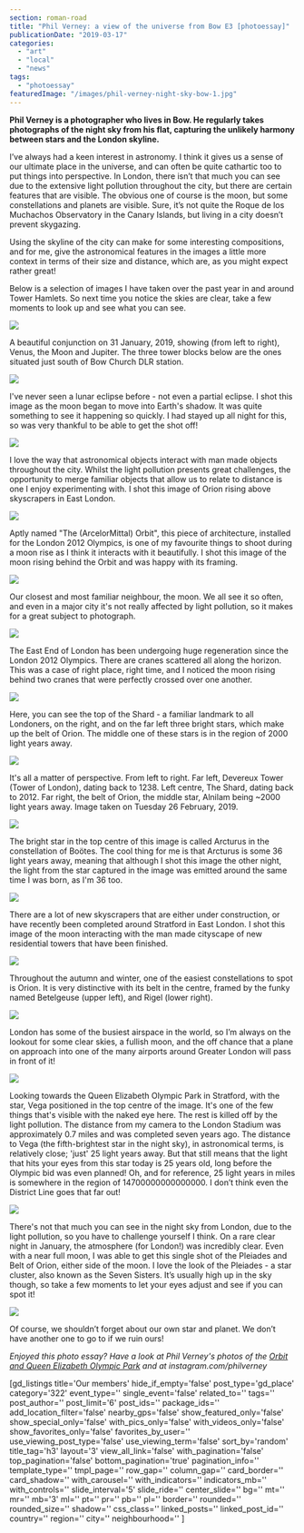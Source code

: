 ```yaml
---
section: roman-road
title: "Phil Verney: a view of the universe from Bow E3 [photoessay]"
publicationDate: "2019-03-17"
categories: 
  - "art"
  - "local"
  - "news"
tags: 
  - "photoessay"
featuredImage: "/images/phil-verney-night-sky-bow-1.jpg"
---
```


**Phil Verney is a photographer who lives in Bow. He regularly takes photographs of the night sky from his flat, capturing the unlikely harmony between stars and the London skyline.**

I’ve always had a keen interest in astronomy. I think it gives us a sense of our ultimate place in the universe, and can often be quite cathartic too to put things into perspective. In London, there isn’t that much you can see due to the extensive light pollution throughout the city, but there are certain features that are visible. The obvious one of course is the moon, but some constellations and planets are visible. Sure, it’s not quite the Roque de los Muchachos Observatory in the Canary Islands, but living in a city doesn’t prevent skygazing.

Using the skyline of the city can make for some interesting compositions, and for me, give the astronomical features in the images a little more context in terms of their size and distance, which are, as you might expect rather great!

Below is a selection of images I have taken over the past year in and around Tower Hamlets. So next time you notice the skies are clear, take a few moments to look up and see what you can see.

![](/images/phil-verney-night-sky-bow-1-1024x657.jpg)

A beautiful conjunction on 31 January, 2019, showing (from left to right), Venus, the Moon and Jupiter. The three tower blocks below are the ones situated just south of Bow Church DLR station.

![](/images/phil-verney-night-sky-bow-2-1024x1024.jpg)

I've never seen a lunar eclipse before - not even a partial eclipse. I shot this image as the moon began to move into Earth's shadow. It was quite something to see it happening so quickly. I had stayed up all night for this, so was very thankful to be able to get the shot off!

![](/images/phil-verney-night-sky-bow-3-1024x960.jpg)

I love the way that astronomical objects interact with man made objects throughout the city. Whilst the light pollution presents great challenges, the opportunity to merge familiar objects that allow us to relate to distance is one I enjoy experimenting with. I shot this image of Orion rising above skyscrapers in East London.

![](/images/phil-verney-night-sky-bow-4-1024x1024.jpg)

Aptly named "The (ArcelorMittal) Orbit", this piece of architecture, installed for the London 2012 Olympics, is one of my favourite things to shoot during a moon rise as I think it interacts with it beautifully. I shot this image of the moon rising behind the Orbit and was happy with its framing.

![](/images/phil-verney-night-sky-bow-5-1024x1024.jpg)

Our closest and most familiar neighbour, the moon. We all see it so often, and even in a major city it's not really affected by light pollution, so it makes for a great subject to photograph.

![](/images/phil-verney-night-sky-bow-6-1024x1280.jpg)

The East End of London has been undergoing huge regeneration since the London 2012 Olympics. There are cranes scattered all along the horizon. This was a case of right place, right time, and I noticed the moon rising behind two cranes that were perfectly crossed over one another.

![](/images/phil-verney-night-sky-bow-7-1024x677.jpg)

Here, you can see the top of the Shard - a familiar landmark to all Londoners, on the right, and on the far left three bright stars, which make up the belt of Orion. The middle one of these stars is in the region of 2000 light years away.

![](/images/phil-verney-night-sky-bow-8-1024x1090.jpg)

It's all a matter of perspective. From left to right. Far left, Devereux Tower (Tower of London), dating back to 1238. Left centre, The Shard, dating back to 2012. Far right, the belt of Orion, the middle star, Alnilam being ~2000 light years away. Image taken on Tuesday 26 February, 2019.

![](/images/phil-verney-night-sky-bow-9-1024x1180.jpg)

The bright star in the top centre of this image is called Arcturus in the constellation of Boötes. The cool thing for me is that Arcturus is some 36 light years away, meaning that although I shot this image the other night, the light from the star captured in the image was emitted around the same time I was born, as I'm 36 too.

![](/images/phil-verney-night-sky-bow-10-1024x917.jpg)

There are a lot of new skyscrapers that are either under construction, or have recently been completed around Stratford in East London. I shot this image of the moon interacting with the man made cityscape of new residential towers that have been finished.

![](/images/phil-verney-night-sky-bow-11-1024x879.jpg)

Throughout the autumn and winter, one of the easiest constellations to spot is Orion. It is very distinctive with its belt in the centre, framed by the funky named Betelgeuse (upper left), and Rigel (lower right).

![](/images/phil-verney-night-sky-bow-12-1024x1024.jpg)

London has some of the busiest airspace in the world, so I’m always on the lookout for some clear skies, a fullish moon, and the off chance that a plane on approach into one of the many airports around Greater London will pass in front of it!

![](/images/phil-verney-night-sky-bow-13-1024x816.jpg)

Looking towards the Queen Elizabeth Olympic Park in Stratford, with the star, Vega positioned in the top centre of the image. It's one of the few things that's visible with the naked eye here. The rest is killed off by the light pollution. The distance from my camera to the London Stadium was approximately 0.7 miles and was completed seven years ago. The distance to Vega (the fifth-brightest star in the night sky), in astronomical terms, is relatively close; 'just' 25 light years away. But that still means that the light that hits your eyes from this star today is 25 years old, long before the Olympic bid was even planned! Oh, and for reference, 25 light years in miles is somewhere in the region of 14700000000000000. I don’t think even the District Line goes that far out!

![](/images/phil-verney-night-sky-bow-14-1024x1251.jpg)

There's not that much you can see in the night sky from London, due to the light pollution, so you have to challenge yourself I think. On a rare clear night in January, the atmosphere (for London!) was incredibly clear. Even with a near full moon, I was able to get this single shot of the Pleiades and Belt of Orion, either side of the moon. I love the look of the Pleiades - a star cluster, also known as the Seven Sisters. It’s usually high up in the sky though, so take a few moments to let your eyes adjust and see if you can spot it!

![](/images/phil-verney-night-sky-bow-15-1024x683.jpg)

Of course, we shouldn’t forget about our own star and planet. We don’t have another one to go to if we ruin ours!

_Enjoyed this photo essay? Have a look at Phil Verney's photos of the_ [_Orbit and Queen Elizabeth Olympic Park_](https://romanroadlondon.com/phil-verney-photos-the-orbit-queen-elizabeth-olympic-park/) _and at instagram.com/philverney_

\[gd\_listings title='Our members' hide\_if\_empty='false' post\_type='gd\_place' category='322' event\_type='' single\_event='false' related\_to='' tags='' post\_author='' post\_limit='6' post\_ids='' package\_ids='' add\_location\_filter='false' nearby\_gps='false' show\_featured\_only='false' show\_special\_only='false' with\_pics\_only='false' with\_videos\_only='false' show\_favorites\_only='false' favorites\_by\_user='' use\_viewing\_post\_type='false' use\_viewing\_term='false' sort\_by='random' title\_tag='h3' layout='3' view\_all\_link='false' with\_pagination='false' top\_pagination='false' bottom\_pagination='true' pagination\_info='' template\_type='' tmpl\_page='' row\_gap='' column\_gap='' card\_border='' card\_shadow='' with\_carousel='' with\_indicators='' indicators\_mb='' with\_controls='' slide\_interval='5' slide\_ride='' center\_slide='' bg='' mt='' mr='' mb='3' ml='' pt='' pr='' pb='' pl='' border='' rounded='' rounded\_size='' shadow='' css\_class='' linked\_posts='' linked\_post\_id='' country='' region='' city='' neighbourhood='' \]
